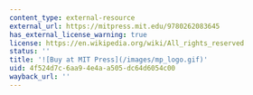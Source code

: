 ```yaml
---
content_type: external-resource
external_url: https://mitpress.mit.edu/9780262083645
has_external_license_warning: true
license: https://en.wikipedia.org/wiki/All_rights_reserved
status: ''
title: '![Buy at MIT Press](/images/mp_logo.gif)'
uid: 4f524d7c-6aa9-4e4a-a505-dc64d6054c00
wayback_url: ''
---
```

